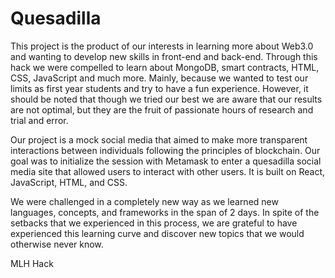 # Quesadilla

This project is the product of our interests in learning more about Web3.0 and wanting to develop new skills in front-end and back-end. Through this hack we were compelled to learn about MongoDB, smart contracts, HTML, CSS, JavaScript and much more. Mainly, because we wanted to test our limits as first year students and try to have a fun experience. However, it should be noted that though we tried our best we are aware that our results are not optimal, but they are the fruit of passionate hours of research and trial and error.

Our project is a mock social media that aimed to make more transparent interactions between individuals following the principles of blockchain. Our goal was to initialize the session with Metamask to enter a quesadilla social media site that allowed users to interact with other users. It is built on React, JavaScript, HTML, and CSS.

We were challenged in a completely new way as we learned new languages, concepts, and frameworks in the span of 2 days. In spite of the setbacks that we experienced in this process, we are grateful to have experienced this learning curve and discover new topics that we would otherwise never know.  

MLH Hack

